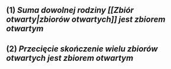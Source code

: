 ## (1) *Suma dowolnej rodziny [[Zbiór otwarty|zbiorów otwartych]] jest zbiorem otwartym*
## (2) *Przecięcie skończenie wielu zbiorów otwartych jest zbiorem otwartym*